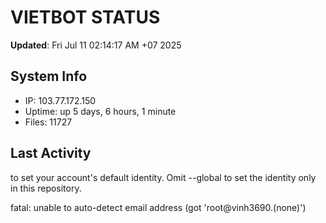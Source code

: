 # VIETBOT STATUS
**Updated**: Fri Jul 11 02:14:17 AM +07 2025

## System Info
- IP: 103.77.172.150
- Uptime: up 5 days, 6 hours, 1 minute
- Files: 11727

## Last Activity

to set your account's default identity.
Omit --global to set the identity only in this repository.

fatal: unable to auto-detect email address (got 'root@vinh3690.(none)')
